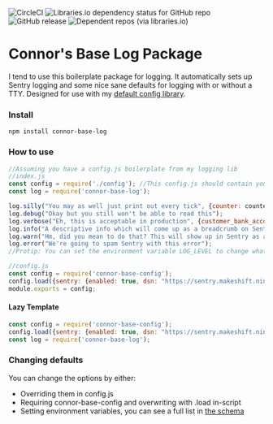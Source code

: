 ![CircleCI](https://img.shields.io/circleci/build/github/Makeshift/connor-base-log?style=plastic) ![Libraries.io dependency status for GitHub repo](https://img.shields.io/librariesio/github/makeshift/connor-base-log?style=plastic) ![GitHub release](https://img.shields.io/github/release/makeshift/connor-base-log?style=plastic) ![Dependent repos (via libraries.io)](https://img.shields.io/librariesio/dependent-repos/npm/connor-base-log?style=plastic)
# Connor's Base Log Package

I tend to use this boilerplate package for logging. It automatically sets up Sentry logging and some nice sane defaults for logging with or without a TTY. Designed for use with my [default config library](https://github.com/Makeshift/connor-base-config).

### Install
`npm install connor-base-log`

### How to use
```javascript
//Assuming you have a config.js boilerplate from my logging lib
//index.js
const config = require('./config'); //This config.js should contain your basic config overwrites like sentry etc.
const log = require('connor-base-log'); 

log.silly("You may as well just print out every tick", {counter: counter});
log.debug("Okay but you still won't be able to read this");
log.verbose("Eh, this is acceptable in production", {customer_bank_account_no: key});
log.info("A descriptive info which will come up as a breadcrumb on Sentry", {with: extraData});
log.warn("Hm, did you mean to do that? This will show up in Sentry as a warning.", {you: screwedup});
log.error("We're going to spam Sentry with this error");
//Protip: You can set the environment variable LOG_LEVEL to change what shows up in your console.

//config.js
const config = require('connor-base-config');
config.load({sentry: {enabled: true, dsn: "https://sentry.makeshift.ninja/"}});
module.exports = config;
```

#### Lazy Template
```javascript
const config = require('connor-base-config');
config.load({sentry: {enabled: true, dsn: "https://sentry.makeshift.ninja/"}});
const log = require('connor-base-log');
```

### Changing defaults
You can change the options by either:
* Overriding them in config.js
* Requiring connor-base-config and overwriting with .load in-script
* Setting environment variables, you can see a full list in [the schema](https://github.com/Makeshift/connor-base-config/blob/master/base_schema.json5)